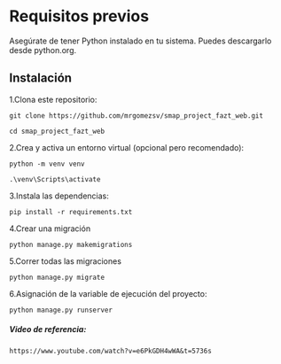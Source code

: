 # Requisitos previos
Asegúrate de tener Python instalado en tu sistema. Puedes descargarlo desde python.org.

## Instalación
1.Clona este repositorio:

    git clone https://github.com/mrgomezsv/smap_project_fazt_web.git

    cd smap_project_fazt_web

2.Crea y activa un entorno virtual (opcional pero recomendado):

    python -m venv venv

    .\venv\Scripts\activate

3.Instala las dependencias:

    pip install -r requirements.txt

4.Crear una migración
    
    python manage.py makemigrations

5.Correr todas las migraciones

    python manage.py migrate

6.Asignación de la variable de ejecución del proyecto:
    
    python manage.py runserver

##### Video de referencia:
    https://www.youtube.com/watch?v=e6PkGDH4wWA&t=5736s